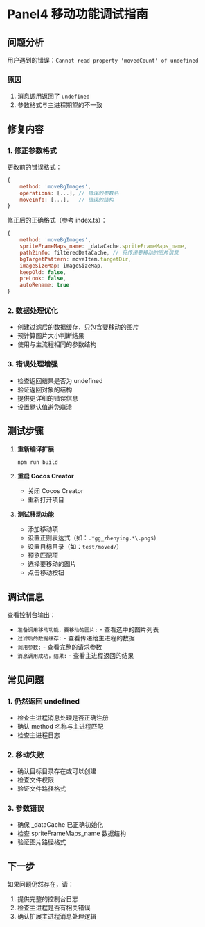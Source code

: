 # Panel4 移动功能调试指南

## 问题分析

用户遇到的错误：`Cannot read property 'movedCount' of undefined`

### 原因
1. 消息调用返回了 `undefined`
2. 参数格式与主进程期望的不一致

## 修复内容

### 1. 修正参数格式
更改前的错误格式：
```javascript
{
    method: 'moveBgImages',
    operations: [...], // 错误的参数名
    moveInfo: [...],   // 错误的结构
}
```

修正后的正确格式（参考 index.ts）：
```javascript
{
    method: 'moveBgImages',
    spriteFrameMaps_name: _dataCache.spriteFrameMaps_name,
    path2info: filteredDataCache, // 只传递要移动的图片信息
    bgTargetPattern: moveItem.targetDir,
    imageSizeMap: imageSizeMap,
    keepOld: false,
    preLook: false,
    autoRename: true
}
```

### 2. 数据处理优化
- 创建过滤后的数据缓存，只包含要移动的图片
- 预计算图片大小判断结果
- 使用与主流程相同的参数结构

### 3. 错误处理增强
- 检查返回结果是否为 undefined
- 验证返回对象的结构
- 提供更详细的错误信息
- 设置默认值避免崩溃

## 测试步骤

1. **重新编译扩展**
   ```bash
   npm run build
   ```

2. **重启 Cocos Creator**
   - 关闭 Cocos Creator
   - 重新打开项目

3. **测试移动功能**
   - 添加移动项
   - 设置正则表达式（如：`.*gg_zhenying.*\.png$`）
   - 设置目标目录（如：`test/moved/`）
   - 预览匹配项
   - 选择要移动的图片
   - 点击移动按钮

## 调试信息

查看控制台输出：
- `准备调用移动功能，要移动的图片:` - 查看选中的图片列表
- `过滤后的数据缓存:` - 查看传递给主进程的数据
- `调用参数:` - 查看完整的请求参数
- `消息调用成功，结果:` - 查看主进程返回的结果

## 常见问题

### 1. 仍然返回 undefined
- 检查主进程消息处理是否正确注册
- 确认 method 名称与主进程匹配
- 检查主进程日志

### 2. 移动失败
- 确认目标目录存在或可以创建
- 检查文件权限
- 验证文件路径格式

### 3. 参数错误
- 确保 _dataCache 已正确初始化
- 检查 spriteFrameMaps_name 数据结构
- 验证图片路径格式

## 下一步

如果问题仍然存在，请：
1. 提供完整的控制台日志
2. 检查主进程是否有相关错误
3. 确认扩展主进程消息处理逻辑
